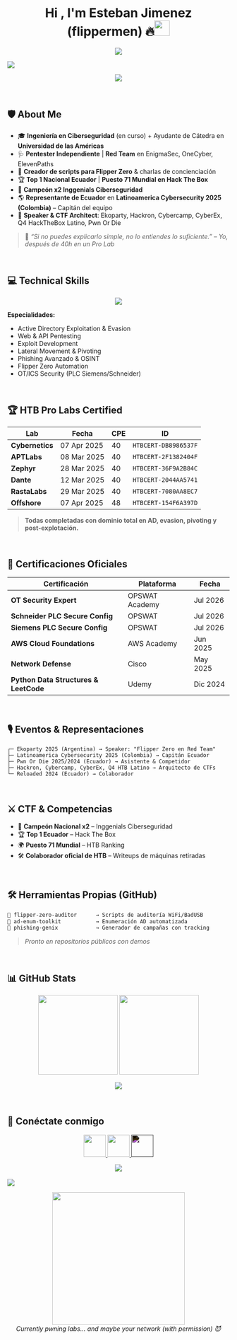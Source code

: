 
<h1 align="center"><b>Hi , I'm Esteban Jimenez (flippermen) 🔥</b><img src="https://media.giphy.com/media/hvRJCLFzcasrR4ia7z/giphy.gif" width="35"></h1>

<p align="center">
  <a href="https://github.com/DenverCoder1/readme-typing-svg">
    <img src="https://readme-typing-svg.herokuapp.com?font=Fira+Code&weight=600&size=26&duration=4000&pause=1000&color=00FF9D&center=true&vCenter=true&width=700&lines=Red+Team+Operator;Penetration+Tester;Flipper+Zero+Script+Creator;HTB+Top+1+Ecuador+%E2%84%96%2071+World;Ethical+Hacker+%7C+OT%2FICS+Expert;CTF+Champion+%F0%9F%8F%86;Always+hunting+for+the+next+exploit..%3C3">
  </a>
</p>

<img src="https://user-images.githubusercontent.com/73097560/115834477-dbab4500-a447-11eb-908a-139a6edaec5c.gif">

<p align="center">
  <img src="https://capsule-render.vercel.app/api?type=waving&color=gradient&height=100&section=header&text=flippermen&fontSize=40&fontAlignY=55&animation=fadeIn&fontColor=fff" />
</p>

<br>

## 🛡️ About Me

- 🎓 **Ingeniería en Ciberseguridad** (en curso) + Ayudante de Cátedra en **Universidad de las Américas**
- 🩺 **Pentester Independiente** | **Red Team** en EnigmaSec, OneCyber, ElevenPaths
- 🐬 **Creador de scripts para Flipper Zero** & charlas de concienciación
- 🏆 **Top 1 Nacional Ecuador** | **Puesto 71 Mundial en Hack The Box**
- 🏅 **Campeón x2 Inggenials Ciberseguridad**
- 🌎 **Representante de Ecuador** en **Latinoamerica Cybersecurity 2025 (Colombia)** – Capitán del equipo
- 🎤 **Speaker & CTF Architect**: Ekoparty, Hackron, Cybercamp, CyberEx, Q4 HackTheBox Latino, Pwn Or Die

> 💬 *“Si no puedes explicarlo simple, no lo entiendes lo suficiente.” – Yo, después de 40h en un Pro Lab*

<br>

## 💻 Technical Skills

<p align="center">
  <a href="https://skillicons.dev">
    <img src="https://skillicons.dev/icons?i=linux,kali,python,bash,powershell,c,java,flask,docker,aws,postgres,burpsuite,metasploit,ghidra,wireshark,flipperzero,obsidian,vscode,git,postman&perline=12" />
  </a>
</p>

**Especialidades:**
- Active Directory Exploitation & Evasion
- Web & API Pentesting
- Exploit Development
- Lateral Movement & Pivoting
- Phishing Avanzado & OSINT
- Flipper Zero Automation
- OT/ICS Security (PLC Siemens/Schneider)

<br>

## 🏆 HTB Pro Labs Certified

| Lab | Fecha | CPE | ID |
|-----|-------|-----|----|
| **Cybernetics** | 07 Apr 2025 | 40 | `HTBCERT-DB8986537F` |
| **APTLabs** | 08 Mar 2025 | 40 | `HTBCERT-2F1382404F` |
| **Zephyr** | 28 Mar 2025 | 40 | `HTBCERT-36F9A2B84C` |
| **Dante** | 12 Mar 2025 | 40 | `HTBCERT-2044AA5741` |
| **RastaLabs** | 29 Mar 2025 | 40 | `HTBCERT-7080AA8EC7` |
| **Offshore** | 07 Apr 2025 | 48 | `HTBCERT-154F6A397D` |

> **Todas completadas con dominio total en AD, evasion, pivoting y post-explotación.**

<br>

## 🔐 Certificaciones Oficiales

<div align="center">

| Certificación | Plataforma | Fecha |
|---------------|----------|-------|
| **OT Security Expert** | OPSWAT Academy | Jul 2026 |
| **Schneider PLC Secure Config** | OPSWAT | Jul 2026 |
| **Siemens PLC Secure Config** | OPSWAT | Jul 2026 |
| **AWS Cloud Foundations** | AWS Academy | Jun 2025 |
| **Network Defense** | Cisco | May 2025 |
| **Python Data Structures & LeetCode** | Udemy | Dic 2024 |

</div>

<br>

## 🎙️ Eventos & Representaciones

```text
┌─ Ekoparty 2025 (Argentina) → Speaker: "Flipper Zero en Red Team"
├─ Latinoamerica Cybersecurity 2025 (Colombia) → Capitán Ecuador
├─ Pwn Or Die 2025/2024 (Ecuador) → Asistente & Competidor
├─ Hackron, Cybercamp, CyberEx, Q4 HTB Latino → Arquitecto de CTFs
└─ Reloaded 2024 (Ecuador) → Colaborador
```

<br>

## ⚔️ CTF & Competencias

- 🥇 **Campeón Nacional x2** – Inggenials Ciberseguridad
- 🏆 **Top 1 Ecuador** – Hack The Box
- 🌍 **Puesto 71 Mundial** – HTB Ranking
- 🛠️ **Colaborador oficial de HTB** – Writeups de máquinas retiradas

<br>

## 🛠️ Herramientas Propias (GitHub)

```bash
🔧 flipper-zero-auditor      → Scripts de auditoría WiFi/BadUSB
🔧 ad-enum-toolkit           → Enumeración AD automatizada
🔧 phishing-genix            → Generador de campañas con tracking
```

> *Pronto en repositorios públicos con demos*

<br>

## 📊 GitHub Stats

<p align="center">
  <img height="180em" src="https://github-readme-stats.vercel.app/api?username=flippermen&show_icons=true&theme=react&include_all_commits=true&count_private=true&hide_border=true&bg_color=0D1117"/>
  <img height="180em" src="https://github-readme-stats.vercel.app/api/top-langs/?username=flippermen&layout=compact&theme=react&hide_border=true&bg_color=0D1117"/>
</p>

<p align="center">
  <img src="https://github-readme-streak-stats.herokuapp.com/?user=flippermen&theme=react&hide_border=true&background=0D1117" />
</p>

<br>

## 🤝 Conéctate conmigo

<p align="center">
  <a href="https://linkedin.com/in/flippermen" target="blank">
    <img src="https://user-images.githubusercontent.com/88904952/234979284-68c11d7f-1acc-4f0c-ac78-044e1037d7b0.png" height="50" />
  </a>
  <a href="mailto:esteban@flippermen.dev">
    <img src="https://skillicons.dev/icons?i=gmail" height="50" />
  </a>
  <a href="https://x.com/flippermen">
    <img src="https://cdn.jsdelivr.net/npm/simple-icons@v9/icons/x.svg" height="50" style="filter: invert(1)" />
  </a>
</p>

<div align="center">
  <img src="https://visitcount.itsvg.in/api?id=flippermen&icon=6&color=0" />
</div>

<br>

<img src="https://user-images.githubusercontent.com/73097560/115834477-dbab4500-a447-11eb-908a-139a6edaec5c.gif">

<p align="center">
  <img src="https://media.giphy.com/media/LmNwrLVCm1i2e5n2aC/giphy.gif" width="300" />
  <br>
  <i>Currently pwning labs... and maybe your network (with permission) 😈</i>
</p>
